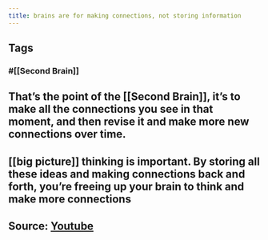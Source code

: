 ```yaml
---
title: brains are for making connections, not storing information
---
```


## Tags
### #[[Second Brain]]
## That’s the point of the [[Second Brain]], it’s to make all the connections you see in that moment, and then revise it and make more new connections over time.
## [[big picture]] thinking is important. By storing all these ideas and making connections back and forth, you’re freeing up your brain to think and make more connections
## Source: [Youtube](https://youtu.be/96pSnIo4nDg)
